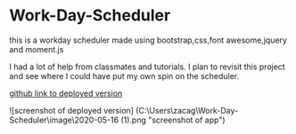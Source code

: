 # Work-Day-Scheduler
this is a workday scheduler made using bootstrap,css,font awesome,jquery and moment.js

I had a lot of help from classmates and tutorials. I plan to revisit this project and see where I could have put my own spin on the scheduler.

[github link to deployed version](https://zaguilar.github.io/Work-Day-Scheduler/.)

![screenshot of deployed version] (C:\Users\zacag\Work-Day-Scheduler\image\2020-05-16 (1).png "screenshot of app")
